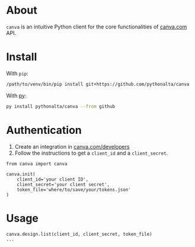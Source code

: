 # About

`canva` is an intuitive Python client for the core functionalities of [canva.com](https://canva.com) API.

# Install

With `pip`:
```bash
/path/to/venv/bin/pip install git+https://github.com/pythonalta/canva
```

With [py](https://github.com/ximenesyuri/py):
```bash
py install pythonalta/canva --from github
```

# Authentication

1. Create an integration in [canva.com/developers](https://www.canva.com/developers/integrations/connect-api)
2. Follow the instructions to get a `client_id` and a `client_secret`.

```
from canva import canva

canva.init(
    client_id='your client ID',
    client_secret='your client secret',
    token_file='where/to/save/your/tokens.json'
)
```

# Usage

```
canva.design.list(client_id, client_secret, token_file)
...
```
